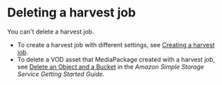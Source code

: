 # Deleting a harvest job<a name="hj-delete"></a>

You can't delete a harvest job\.
+ To create a harvest job with different settings, see [Creating a harvest job](hj-create.md)\.
+ To delete a VOD asset that MediaPackage created with a harvest job, see [Delete an Object and a Bucket](https://docs.aws.amazon.com/AmazonS3/latest/gsg/DeletingAnObjectandBucket.html) in the *Amazon Simple Storage Service Getting Started Guide\.*